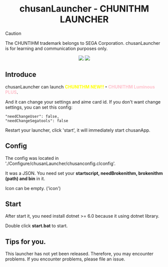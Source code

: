 <center><h1>chusanLauncher - CHUNITHM LAUNCHER</h1></center>

> [!Caution]
>
> The CHUNTIHM trademark belongs to SEGA Corporation.
> chusanLauncher is for learning and communication purposes only.

<center>
<img src="https://img.shields.io/badge/LICENSE-MIT-green">
<img src="https://img.shields.io/badge/Coding-PowerShell-blue">
</center>

## Introduce
chusanLauncher can launch <strong><font color="yellow">CHUNITHM NEW!!</font> - <font color="pink">CHUNITHM Luminous PLUS</font></strong>.

And it can change your settings and aime card id.
If you don't want change settings, you can set this config:

    "needChangeUser": false,
    "needChangeSegatools": false

Restart your launcher, click 'start', it will immediately start chusanApp.

## Config

The config was located in './Configure/chusanLauncher/chusanconfig.clconfig'.

It was a JSON. You need set your <strong>startscript, needBrokenithm, brokenithm (path) and bin</strong> in it.

Icon can be empty. ('icon')

## Start

After start it, you need install dotnet >= 6.0 because it using dotnet library.

Double click <strong>start.bat</strong> to start.

## Tips for you.
This launcher has not yet been released. Therefore, you may encounter problems. If you encounter problems, please file an issue.